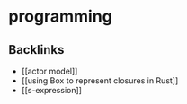 # programming



## Backlinks

-   [[actor model]]
-   [[using Box to represent closures in Rust]]
-   [[s-expression]]
